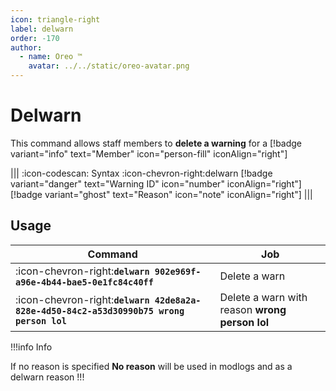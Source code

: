 ```yaml
---
icon: triangle-right
label: delwarn
order: -170
author:
  - name: Oreo ™
    avatar: ../../static/oreo-avatar.png
---
```


# Delwarn

This command allows staff members to **delete a warning** for a [!badge variant="info" text="Member" icon="person-fill" iconAlign="right"]

||| :icon-codescan: Syntax
:icon-chevron-right:delwarn [!badge variant="danger" text="Warning ID" icon="number" iconAlign="right"] [!badge variant="ghost" text="Reason" icon="note" iconAlign="right"]
|||

## Usage

| Command                                                                                 | Job                                            |
| --------------------------------------------------------------------------------------- | ---------------------------------------------- |
| :icon-chevron-right:**`delwarn 902e969f-a96e-4b44-bae5-0e1fc84c40ff`**                  | Delete a warn                                  |
| :icon-chevron-right:**`delwarn 42de8a2a-828e-4d50-84c2-a53d30990b75 wrong person lol`** | Delete a warn with reason **wrong person lol** |

!!!info Info

If no reason is specified **No reason** will be used in modlogs and as a delwarn reason
!!!
